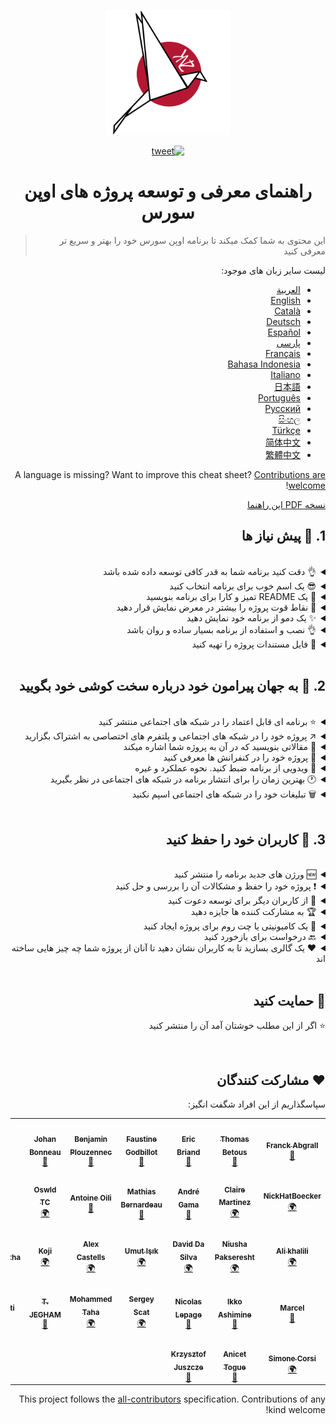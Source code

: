 <div style="direction: rtl; text-align: right">
<p align="center">
    <img alt="oss image" src="./imgs/zoss-logo.svg" height="200px" width="200px">
</p>

<p align="center">
  <a href="https://twitter.com/intent/tweet?text=How%20to%20promote%20your%20open-source%20projects%20@ZenikaOSS&url=https://github.com/zenika-open-source/open-source-promotion-cheat-sheet&hashtags=OpenSource,CheatSheet">
    <img alt="tweet" src="https://img.shields.io/twitter/url/https/twitter?label=Share%20on%20twitter&style=social" target="_blank" />
  </a>
</p>

<h1 align="center">راهنمای معرفی و توسعه پروژه های اوپن سورس</h1>

> این محتوی به شما کمک میکند تا برنامه اوپن سورس خود را بهتر و سریع تر معرفی کنید

لیست سایر زبان های موجود:

- [العربية](./README-ar.md)
- [English](./README.md)
- [Català](./README-ca.md)
- [Deutsch](./README-de.md)
- [Español](./README-es.md)
- [پارسی](./README-fa.md)
- [Français](./README-fr.md)
- [Bahasa Indonesia](./README-id.md)
- [Italiano](./README-it.md)
- [日本語](./README-jp.md)
- [Português](./README-pt.md)
- [Русский](./README-ru.md)
- [සිංහල](./README-si.md)
- [Türkçe](./README-tr.md)
- [简体中文](./README-zh-cn.md)
- [繁體中文](./README-zh-tw.md)

A language is missing? Want to improve this cheat sheet? [Contributions are welcome](./CONTRIBUTING.md)!

[نسخه PDF این راهنما](./pdf/cheat-sheet.pdf)

## &rlm;1. 🎢 پیش نیاز ها

<br />

<details>
<summary>👌 دقت کنید برنامه شما به قدر کافی توسعه داده شده باشد</summary>
<p>

> برنامه باید به قدر کافی پایدار باشد تا کاربران مشکلی در استفاده از آن نداشته باشند!

</p>
</details>

<details>
<summary>😎 یک اسم خوب برای برنامه انتخاب کنید</summary>
<p>

> نامی برای برنامه انتخاب کنید که کاربران به راحتی آن را به خاطر بسپارند

</p>
</details>

<details>
<summary>💅 یک README تمیز و کارا برای برنامه بنویسید</summary>
<p>

> &rlm;README اولین چیزی است که بازدیدکنندگان آن را مشاهده میکنند پس آن را ساده زیبا و آسان برای خواندن کنید[اینجا لیستی از نمونه های README موجود است](https://github.com/matiassingers/awesome-readme).

</p>
</details>

<details>
<summary>💪 نقاط قوت پروژه را بیشتر در معرض نمایش قرار دهید</summary>
<p>

> اطمینان حاصل کنید که نقاط قوت پروژه بیشتر توسط بازدیدکنندکان مشاهده شود

</p>
</details>

<details>
<summary>✨ یک دمو از برنامه خود نمایش دهید</summary>
<p>

> ممکن است بازدیدکنندگان در بازدید اول نحوه کار و هدف برنامه را متوجه نشوند پس شما میتوانید از راه های زیر یک دمو از برنامه را در معرض نمایش قرار دهید
>
> - یک فایل GIF که نحوه کارکرد برنامه را نمایش میدهد
> - یک لینک که بازدید کننده را به دمو منتقل کند

</p>

</details>

<details>
<summary>👌 نصب و استفاده از برنامه بسیار ساده و روان باشد</summary>
<p>

> شما احتمالا بسیاری از بازدید کنندگان پروژه را زمانی که برنامه کارا و ساده نباشد از دست خواهید داد!

</p>
</details>

<details>
<summary>📘 فایل مستندات پروژه را تهیه کنید </summary>
<p>

> ساخت مستندات جزو مهمترین مراحل است. اگر شما یک مستند کوتاه برای پروژه خود دارید میتوانید آن را همراه با فایل README در معرض نمایش عموم قرار دهید. مستنداتی همون[vuepress](https://v1.vuepress.vuejs.org) میتوانند به شما کمک کنند تا مستندات پروژه خود را بسیار روان و زیبا بنویسید.

 </p>
</details>

<br />

## &rlm;2. 📢 به جهان پیرامون خود درباره سخت کوشی خود بگویید

<br />

<details>
<summary>⭐ برنامه ای قابل اعتماد را در شبکه های اجتماعی منتشر کنید</summary>
<p>

> بیشتر بازدید کنندگان به میزان ستاره های برنامه شما در شبکه های اجتماعی و فروشگاه ها توجه خواهند کرد. تعداد ستاره های بیشتر برنامه شما را مورد اعتماد تر جلوه میدهد پس از کاربران خود بخواهید از شما در این مورد حمایت کنند!

</p>
</details>

<details>
<summary>↗️ پروژه خود را در شبکه های اجتماعی و پلتفرم های اختصاصی به اشتراک بگزارید</summary>
<p>

> درباره کار فوق العاده خود در شبکه های اجتماعی و پلتفرم های اختصاصی مثل ابزار های زیر بگویید:
>
> - &rlm;[Twitter](https://twitter.com)
> - [Linkedin](https://www.linkedin.com/)
> - [Facebook](https://www.facebook.com/)
> - [Reddit](https://www.reddit.com/)
> - [Dev.to](https://dev.to/)
> - [Lobsters](https://lobste.rs/)
> - [Hacker News](https://news.ycombinator.com/)
> - [Product Hunt](https://www.producthunt.com/)
> - [Beta page](https://betapage.co/)
> - [Human Coders](https://news.humancoders.com/)

</p>
</details>

<details>
<summary>📃 مقالاتی بنویسید که در آن به پروژه شما اشاره میکند</summary>
<p>

> مقاله ای درباره پروژه خود بنویسید. درباره نحوه کار برنامه مشکلاتی که برای شما در حین ساخت به وجود آمده و... شما میتوانید آن را در پلتفرم های زیر منتشر کنید:
>
> - &rlm;[medium](https://medium.com/)
> - [dev.to](https://dev.to/)

</p>
</details>

<details>
<summary>🎤 پروژه خود را در کنفرانش ها معرفی کنید</summary>
<p>

> معرفی پروژه در کنفرانس ها میتواند به شما در افزایش میزان بازدید پروژه کمک کند!

</p>
</details>

<details>
<summary>🎥 ویدویی از برنامه ضبط کنید. نحوه عملکرد و غیره</summary>
<p>

> ضبط ویدیو کار آسانی نیست ولی به مشهور شدن برنامه شما کمک خواهد کرد

</p>
</details>

<details>
<summary>🕐 بهترین زمان را برای انتشار برنامه در شبکه های اجتماعی در نظر بگیرید</summary>
<p>

> برنامه را در تعطیلات و آخر هفته ها منتشر نکنید این کار باعث کمتر دیده شدن شما میشود آن معمولا این کار را در وسط هفته انجام دهید.

</p>
</details>

<details>
<summary>🗑 تبلیغات خود را در شبکه های اجتماعی اسپم نکنید</summary>
<p>

> هرگز دوبار یک تبلیغ را در یک شبکه اجتماعی تکرار نکنید در این صورت اسپم در نظر گرفته شده و نادیده گرفته میشود و تاثیر اجتماعی بدی را برای پروژه شما خواهد گذاشت.

</p>
</details>

<br />

## &rlm;3. 🤝 کاربران خود را حفظ کنید

<br />

<details>
<summary>🆕 ورژن های جدید برنامه را منتشر کنید</summary>
<p>

> پروژه خود را بهبود ببخشید و آن را در زمان های مختلف برای کاربران منتشر کنید

</p>
</details>

<details>
<summary>❗ پروژه خود را حفظ و مشکالات آن را بررسی و حل کنید</summary>
<p>

> اجازه ندهید issue های باز در github باقی بماند با کاربران خود به خوبی رفتار کنید😉

</p>
</details>

<details>
<summary>🙏 از کاربران دیگر برای توسعه دعوت کنید</summary>
<p>

> یک پروژه خوب و سالم پروژه ای است که با مشارکت ساخته و مشکلات آن قادر به حل شدن توسط افراد دیگر باشد. بگذارید دیگران بدانند شما به کمک آن ها نیاز دارید میتوانید با `contribution welcome` و `good first issue` درخواست های خود را در github متنشر کنید[بیشتر بخوانید](https://help.github.com/en/articles/about-labels).

</p>
</details>

<details>
<summary>🏆 به مشارکت کننده ها جایزه دهید</summary>
<p>

> خوب بودن با کاربران میتواند به شما کمک کند برخی از پروژه های اوپن سورس مانند [gatsby](https://github.com/gatsbyjs/gatsby) به مشارکت های عمومی جایزه میدهند. اگر قادر به انجام این کار نیستید, یک پست منتشر کنید (در توییتر یا سایر پلتفرم ها) در مورد مشارکت و نویسنده ([یک نمونه سپاسگزاری از مشارکت کننده](https://twitter.com/FranckAbgrall/status/1139470547492978688)). یک قسمت در README پروژه به نام ‍‍‍‍`مشارکت کنندگان` ایجاد کنید و نام آن ها را در آن قید کنید. اینجا نمونه هایی موجود است:
>
> - &rlm;[vuepress (contributors README section)](https://github.com/vuejs/vuepress#code-contributors)
> - [Rythm.js (random highlighted contributor on demo page)](https://okazari.github.io/Rythm.js/)

</p>
</details>

<details>
<summary>💬 یک کامیونیتی یا چت روم برای پروژه ایجاد کنید</summary>
<p>

> قسمت 'issue' های گیت هاب همیشه محلی برای ثبت بازخورد ها نخواهد بود. شما میتوانید از پلتفرم های زیر برای این کار استفاده کنید!
>
> - &rlm;[Discord](https://discord.com)
> - [Slack](https://slack.com)
> - [Gitter](https://gitter.im/)

</p>
</details>

<details>
<summary>🔙 درخواست برای بازخورد کنید</summary>
<p>

> بازخورد کاربران همیشه بهترین راه برای بهتر سازی و حل مشکلات برنامه خواهد بود پس از آن ها برای مشاکرت کمک بگیرید و از ایده های آن ها استفاده کنید

</p>
</details>

<details>
<summary>❤️ یک گالری بسازید تا به کاربران نشان دهید تا آنان از پروژه شما چه چیز هایی ساخته اند</summary>
<p>

> بازدیدکنندگان به شما اعتماد بیشتری خواهند داشت اگر نمونه های کار شما را توسط سایر کاربران ببینند [the vuepress gallery](https://vuepress.gallery/)).

</p>
</details>

<br />

## &rlm;🙏 حمایت کنید

&rlm;⭐️ اگر از این مطلب خوشتان آمد آن را منتشر کنید

<br />

## &rlm;❤️ مشارکت کنندگان

سپاسگذاریم از این افراد شگفت انگیز:

<!-- ALL-CONTRIBUTORS-LIST:START - Do not remove or modify this section -->
<!-- prettier-ignore-start -->
<!-- markdownlint-disable -->
<table>
  <tr>
    <td align="center"><a href="https://www.franck-abgrall.me/"><img src="https://avatars3.githubusercontent.com/u/9840435?v=4?s=100" width="100px;" alt=""/><br /><sub><b>Franck Abgrall</b></sub></a><br /><a href="https://github.com/zenika-open-source/promote-open-source-project/commits?author=kefranabg" title="Documentation">📖</a></td>
    <td align="center"><a href="https://github.com/tbetous"><img src="https://avatars3.githubusercontent.com/u/4435536?v=4?s=100" width="100px;" alt=""/><br /><sub><b>Thomas Betous</b></sub></a><br /><a href="https://github.com/zenika-open-source/promote-open-source-project/commits?author=tbetous" title="Documentation">📖</a></td>
    <td align="center"><a href="https://github.com/ebriand"><img src="https://avatars1.githubusercontent.com/u/1011902?v=4?s=100" width="100px;" alt=""/><br /><sub><b>Eric Briand</b></sub></a><br /><a href="https://github.com/zenika-open-source/promote-open-source-project/commits?author=ebriand" title="Documentation">📖</a></td>
    <td align="center"><a href="https://github.com/FaustineG"><img src="https://avatars.githubusercontent.com/u/27639429?v=4?s=100" width="100px;" alt=""/><br /><sub><b>Faustine Godbillot</b></sub></a><br /><a href="https://github.com/zenika-open-source/promote-open-source-project/commits?author=FaustineG" title="Documentation">📖</a></td>
    <td align="center"><a href="https://myvirtualstorybook.com/"><img src="https://avatars1.githubusercontent.com/u/5747538?v=4?s=100" width="100px;" alt=""/><br /><sub><b>Benjamin Plouzennec</b></sub></a><br /><a href="https://github.com/zenika-open-source/promote-open-source-project/commits?author=Okazari" title="Documentation">📖</a></td>
    <td align="center"><a href="https://github.com/Zenigata"><img src="https://avatars1.githubusercontent.com/u/1022393?v=4?s=100" width="100px;" alt=""/><br /><sub><b>Johan Bonneau</b></sub></a><br /><a href="https://github.com/zenika-open-source/promote-open-source-project/commits?author=Zenigata" title="Documentation">📖</a></td>
    <td align="center"><a href="https://github.com/bpetetot"><img src="https://avatars3.githubusercontent.com/u/516360?v=4?s=100" width="100px;" alt=""/><br /><sub><b>Benjamin Petetot</b></sub></a><br /><a href="https://github.com/zenika-open-source/promote-open-source-project/commits?author=bpetetot" title="Documentation">📖</a></td>
  </tr>
  <tr>
    <td align="center"><a href="https://nick-hat-boecker.de"><img src="https://avatars0.githubusercontent.com/u/8366071?v=4?s=100" width="100px;" alt=""/><br /><sub><b>NickHatBoecker</b></sub></a><br /><a href="#translation-NickHatBoecker" title="Translation">🌍</a></td>
    <td align="center"><a href="https://github.com/Claire"><img src="https://avatars2.githubusercontent.com/u/5114096?v=4?s=100" width="100px;" alt=""/><br /><sub><b>Claire Martinez</b></sub></a><br /><a href="#translation-claire" title="Translation">🌍</a></td>
    <td align="center"><a href="https://hazeforum.com/"><img src="https://avatars2.githubusercontent.com/u/31011359?v=4?s=100" width="100px;" alt=""/><br /><sub><b>André Gama</b></sub></a><br /><a href="https://github.com/zenika-open-source/promote-open-source-project/commits?author=andregamma" title="Documentation">📖</a></td>
    <td align="center"><a href="https://github.com/mbernardeau"><img src="https://avatars0.githubusercontent.com/u/7049049?v=4?s=100" width="100px;" alt=""/><br /><sub><b>Mathias Bernardeau</b></sub></a><br /><a href="https://github.com/zenika-open-source/promote-open-source-project/commits?author=mbernardeau" title="Documentation">📖</a></td>
    <td align="center"><a href="https://github.com/Antoineoili"><img src="https://avatars1.githubusercontent.com/u/50737365?v=4?s=100" width="100px;" alt=""/><br /><sub><b>Antoine Oili</b></sub></a><br /><a href="https://github.com/zenika-open-source/promote-open-source-project/commits?author=Antoineoili" title="Documentation">📖</a></td>
    <td align="center"><a href="https://twitter.com/dev_oswld"><img src="https://avatars1.githubusercontent.com/u/40254158?v=4?s=100" width="100px;" alt=""/><br /><sub><b>Oswld TC</b></sub></a><br /><a href="#translation-dev-oswld" title="Translation">🌍</a></td>
    <td align="center"><a href="https://yizhiyue.me"><img src="https://avatars3.githubusercontent.com/u/8545277?v=4?s=100" width="100px;" alt=""/><br /><sub><b>Zhiyue Yi</b></sub></a><br /><a href="#translation-ZhiyueYi" title="Translation">🌍</a></td>
  </tr>
  <tr>
    <td align="center"><a href="https://github.com/aliruss"><img src="https://avatars3.githubusercontent.com/u/32896351?v=4?s=100" width="100px;" alt=""/><br /><sub><b>Ali khalili</b></sub></a><br /><a href="#translation-aliruss" title="Translation">🌍</a></td>
    <td align="center"><a href="https://pakseresht.eu/"><img src="https://avatars3.githubusercontent.com/u/9018054?v=4?s=100" width="100px;" alt=""/><br /><sub><b>Niusha Pakseresht</b></sub></a><br /><a href="#translation-niusha-paks" title="Translation">🌍</a></td>
    <td align="center"><a href="https://github.com/david-dasilva"><img src="https://avatars1.githubusercontent.com/u/372391?v=4?s=100" width="100px;" alt=""/><br /><sub><b>David Da Silva</b></sub></a><br /><a href="#translation-david-dasilva" title="Translation">🌍</a></td>
    <td align="center"><a href="http://umuts.info"><img src="https://avatars2.githubusercontent.com/u/3245166?v=4?s=100" width="100px;" alt=""/><br /><sub><b>Umut Işık</b></sub></a><br /><a href="#translation-umutphp" title="Translation">🌍</a></td>
    <td align="center"><a href="https://github.com/alextremp"><img src="https://avatars0.githubusercontent.com/u/20399660?v=4?s=100" width="100px;" alt=""/><br /><sub><b>Alex Castells</b></sub></a><br /><a href="#translation-alextremp" title="Translation">🌍</a></td>
    <td align="center"><a href="https://kojikoji.ga"><img src="https://avatars0.githubusercontent.com/u/474225?v=4?s=100" width="100px;" alt=""/><br /><sub><b>Koji</b></sub></a><br /><a href="#translation-koji" title="Translation">🌍</a></td>
    <td align="center"><a href="https://github.com/MasterBrian99"><img src="https://avatars0.githubusercontent.com/u/37585474?v=4?s=100" width="100px;" alt=""/><br /><sub><b>pasindu p konghawaththa</b></sub></a><br /><a href="#translation-MasterBrian99" title="Translation">🌍</a></td>
  </tr>
  <tr>
    <td align="center"><a href="http://adsoleware.com/"><img src="https://avatars.githubusercontent.com/u/40896559?v=4?s=100" width="100px;" alt=""/><br /><sub><b>Marcel</b></sub></a><br /><a href="https://github.com/zenika-open-source/promote-open-source-project/commits?author=hackthedev" title="Documentation">📖</a></td>
    <td align="center"><a href="https://bandism.net/"><img src="https://avatars.githubusercontent.com/u/22633385?v=4?s=100" width="100px;" alt=""/><br /><sub><b>Ikko Ashimine</b></sub></a><br /><a href="https://github.com/zenika-open-source/promote-open-source-project/commits?author=eltociear" title="Documentation">📖</a></td>
    <td align="center"><a href="https://github.com/nlepage"><img src="https://avatars.githubusercontent.com/u/19571875?v=4?s=100" width="100px;" alt=""/><br /><sub><b>Nicolas Lepage</b></sub></a><br /><a href="#maintenance-nlepage" title="Maintenance">🚧</a></td>
    <td align="center"><a href="https://github.com/sergey-scat"><img src="https://avatars.githubusercontent.com/u/31442538?v=4?s=100" width="100px;" alt=""/><br /><sub><b>Sergey Scat</b></sub></a><br /><a href="#translation-sergey-scat" title="Translation">🌍</a></td>
    <td align="center"><a href="https://github.com/JustE3saR"><img src="https://avatars.githubusercontent.com/u/62352949?v=4?s=100" width="100px;" alt=""/><br /><sub><b>Mohammed Taha</b></sub></a><br /><a href="#translation-JustE3saR" title="Translation">🌍</a></td>
    <td align="center"><a href="https://github.com/Tazminia"><img src="https://avatars.githubusercontent.com/u/41241424?v=4?s=100" width="100px;" alt=""/><br /><sub><b>T. JEGHAM</b></sub></a><br /><a href="https://github.com/zenika-open-source/promote-open-source-project/pulls?q=is%3Apr+reviewed-by%3ATazminia" title="Reviewed Pull Requests">👀</a></td>
    <td align="center"><a href="https://github.com/Tarektouati"><img src="https://avatars.githubusercontent.com/u/19335073?v=4?s=100" width="100px;" alt=""/><br /><sub><b>Tarek Touati</b></sub></a><br /><a href="https://github.com/zenika-open-source/promote-open-source-project/pulls?q=is%3Apr+reviewed-by%3ATarektouati" title="Reviewed Pull Requests">👀</a></td>
  </tr>
  <tr>
    <td align="center"><a href="https://github.com/simonecorsi"><img src="https://avatars.githubusercontent.com/u/5617452?v=4?s=100" width="100px;" alt=""/><br /><sub><b>Simone Corsi</b></sub></a><br /><a href="#translation-simonecorsi" title="Translation">🌍</a></td>
    <td align="center"><a href="https://github.com/atogue"><img src="https://avatars.githubusercontent.com/u/5642182?v=4?s=100" width="100px;" alt=""/><br /><sub><b>Anicet Togue</b></sub></a><br /><a href="https://github.com/zenika-open-source/promote-open-source-project/pulls?q=is%3Apr+reviewed-by%3Aatogue" title="Reviewed Pull Requests">👀</a></td>
    <td align="center"><a href="https://www.linkedin.com/in/krzysztof-juszcze-01b395118/"><img src="https://avatars.githubusercontent.com/u/17763895?v=4?s=100" width="100px;" alt=""/><br /><sub><b>Krzysztof Juszcze</b></sub></a><br /><a href="https://github.com/zenika-open-source/promote-open-source-project/commits?author=Gerappa92" title="Documentation">📖</a></td>
  </tr>
</table>

<!-- markdownlint-restore -->
<!-- prettier-ignore-end -->

<!-- ALL-CONTRIBUTORS-LIST:END -->

This project follows the [all-contributors](https://github.com/all-contributors/all-contributors) specification. Contributions of any kind welcome!

</div>
